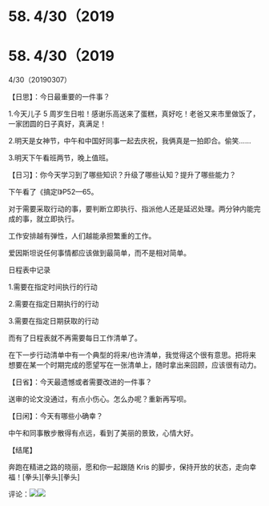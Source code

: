 # 58\. 4/30（2019

# 58\. 4/30（2019

4/30（20190307）

【日思】：今日最重要的一件事？

1.今天儿子 5 周岁生日啦！感谢乐高送来了蛋糕，真好吃！老爸又来市里做饭了，一家团圆的日子真好，真满足！

2.明天是女神节，中午和中国好同事一起去庆祝，我俩真是一拍即合。偷笑……

3.明天下午看班两节，晚上值班。

【日习】：你今天学习到了哪些知识？升级了哪些认知？提升了哪些能力？

下午看了《搞定Ⅰ》P52—65。

对于需要采取行动的事，要判断立即执行、指派他人还是延迟处理。两分钟内能完成的事，就立即执行。

工作安排越有弹性，人们越能承担繁重的工作。

爱因斯坦说任何事情都应该做到最简单，而不是相对简单。

日程表中记录

1.需要在指定时间执行的行动

2.需要在指定日期执行的行动

3.需要在指定日期获取的行动

而有了日程表就不再需要每日工作清单了。

在下一步行动清单中有一个典型的将来/也许清单，我觉得这个很有意思。把将来想要在某一个时期完成的愿望写在一张清单上，随时拿出来回顾，应该很有动力。

【日省】：今天最遗憾或者需要改进的一件事？

送审的论文没通过，有点小伤心。怎么办呢？重新再写呗。

【日闲】：今天有哪些小确幸？

中午和同事散步散得有点远，看到了美丽的景致，心情大好。

【结尾】

奔跑在精进之路的晓丽，愿和你一起跟随 Kris 的脚步，保持开放的状态，走向幸福！[拳头][拳头][拳头]

评论：![](img/FuEf4Yr-0t7Zr4UTbu6vQc3yM5dR.png)![](img/FvcYo_qDIXi3qSpIsnVxduaSxzoi.png)
